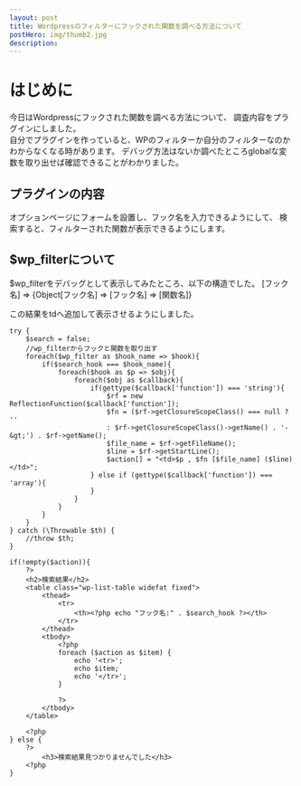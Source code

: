 ```yaml
---
layout: post
title: Wordpressのフィルターにフックされた関数を調べる方法について
postHero: img/thumb2.jpg
description: 
---
```


# はじめに
今日はWordpressにフックされた関数を調べる方法について、
調査内容をプラグインにしました。  
自分でプラグインを作っていると、WPのフィルターか自分のフィルターなのかわからなくなる時があります。
デバッグ方法はないか調べたところglobalな変数を取り出せば確認できることがわかりました。

## プラグインの内容
オプションページにフォームを設置し、フック名を入力できるようにして、
検索すると、フィルターされた関数が表示できるようにします。

## $wp_filterについて
$wp_filterをデバッグとして表示してみたところ、以下の構造でした。
[フック名] => {Object[フック名] => [フック名] => [関数名]}  

この結果をtdへ追加して表示させるようにしました。  


```
try {
    $search = false;
    //wp_filterからフックと関数を取り出す
    foreach($wp_filter as $hook_name => $hook){
        if($search_hook === $hook_name){
            foreach($hook as $p => $obj){
                foreach($obj as $callback){
                    if(gettype($callback['function']) === 'string'){
                        $rf = new ReflectionFunction($callback['function']);
                        $fn = ($rf->getClosureScopeClass() === null ?  ''
                        : $rf->getClosureScopeClass()->getName() . '-&gt;') . $rf->getName();
                        $file_name = $rf->getFileName();
                        $line = $rf->getStartLine();
                        $action[] = "<td>$p , $fn [$file_name] ($line)</td>";
                    } else if (gettype($callback['function']) === 'array'){
                    }
                }
            }
        }
    }
} catch (\Throwable $th) {
    //throw $th;
}

if(!empty($action)){
    ?> 
    <h2>検索結果</h2>
    <table class="wp-list-table widefat fixed">
        <thead>
            <tr>
                <th><?php echo "フック名:" . $search_hook ?></th>
            </tr>
        </thead>
        <tbody>
            <?php
            foreach ($action as $item) {
                echo '<tr>';
                echo $item;
                echo '</tr>';
            }

            ?>
        </tbody>
    </table>
    
    <?php
} else {
    ?> 
        <h3>検索結果見つかりませんでした</h3>
    <?php
}
```